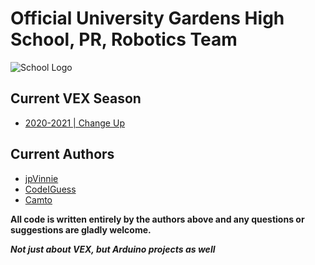 # Official University Gardens High School, PR, Robotics Team
![School Logo](./Data/school.jpg)

## Current VEX Season
* [2020-2021 | Change Up](https://www.vexrobotics.com/vexedr/competition/vrc-current-game)

## Current Authors
* [jpVinnie](https://github.com/jpVinnie)
* [CodeIGuess](https://github.com/CodeIGuess)
* [Camto](https://github.com/Camto)

**All code is written entirely by the authors above and any questions or suggestions are gladly welcome.**

**_Not just about VEX, but Arduino projects as well_**
